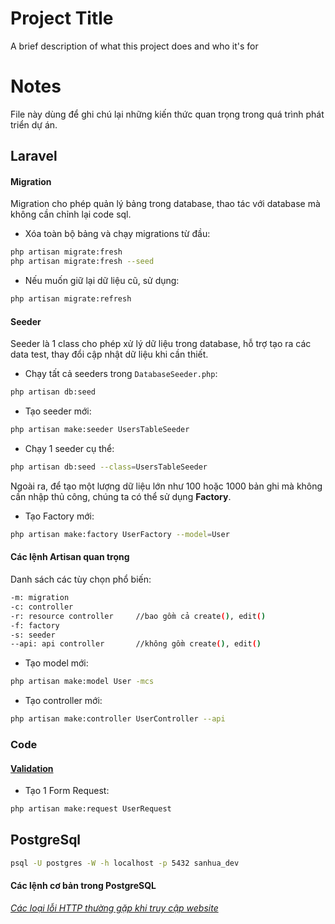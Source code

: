 
# Project Title

A brief description of what this project does and who it's for

# **Notes**

File này dùng để ghi chú lại những kiến thức quan trọng trong quá trình phát triển dự án.

## **Laravel**
#### Migration
Migration cho phép quản lý bảng trong database, thao tác với database mà không cần chỉnh lại code sql.
- Xóa toàn bộ bảng và chạy migrations từ đầu:
```bash
php artisan migrate:fresh
php artisan migrate:fresh --seed
```
- Nếu muốn giữ lại dữ liệu cũ, sử dụng:
```bash
php artisan migrate:refresh
```
#### Seeder
Seeder là 1 class cho phép xử lý dữ liệu trong database, hỗ trợ tạo ra các data test, thay đổi cập nhật dữ liệu khi cần thiết.
- Chạy tất cả seeders trong `DatabaseSeeder.php`:
```bash
php artisan db:seed
```
- Tạo seeder mới:
```bash
php artisan make:seeder UsersTableSeeder
```
- Chạy 1 seeder cụ thể:
```bash
php artisan db:seed --class=UsersTableSeeder
```
Ngoài ra, để tạo một lượng dữ liệu lớn như 100 hoặc 1000 bản ghi mà không cần nhập thủ công, chúng ta có thể sử dụng **Factory**.
- Tạo Factory mới:
```bash
php artisan make:factory UserFactory --model=User
```
#### **Các lệnh Artisan quan trọng**
Danh sách các tùy chọn phổ biến:
```bash
-m: migration
-c: controller
-r: resource controller     //bao gồm cả create(), edit()
-f: factory
-s: seeder
--api: api controller       //không gồm create(), edit()
```
- Tạo model mới:
```bash
php artisan make:model User -mcs
```
- Tạo controller mới:
```bash
php artisan make:controller UserController --api
```
### Code
#### [**Validation**](https://laravel.com/docs/12.x/validation#available-validation-rules)
* Tạo 1 Form Request:
```bash
php artisan make:request UserRequest
```
## **PostgreSql**
```bash
psql -U postgres -W -h localhost -p 5432 sanhua_dev
```
#### **Các lệnh cơ bản trong PostgreSQL**

[*Các loại lỗi HTTP thường gặp khi truy cập website*](https://tltvietnam.vn/99-loi-http-thuong-gap-khi-truy-cap-vao-website.html)